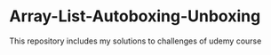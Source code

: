 # Array-List-Autoboxing-Unboxing
This repository includes my solutions to challenges of udemy course
